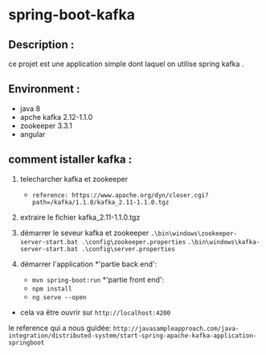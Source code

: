 # spring-boot-kafka

## Description :
ce projet est une  application simple dont laquel on utilise spring kafka .



## Environment :
* java 8
* apche kafka 2.12-1.1.0
* zookeeper 3.3.1
* angular 

## comment istaller kafka :
1. telecharcher kafka et zookeeper
	* `reference: https://www.apache.org/dyn/closer.cgi?path=/kafka/1.1.0/kafka_2.11-1.1.0.tgz`
2. extraire le fichier kafka_2.11-1.1.0.tgz 
3. démarrer le seveur kafka et zookeeper
	`.\bin\windows\zookeeper-server-start.bat .\config\zookeeper.properties`
    `.\bin\windows\kafka-server-start.bat .\config\server.properties`
	
4. démarrer l'application 
*'partie back end':		
	* `mvn spring-boot:run`
*'partie front end':	
	*  `npm install`
	* `ng serve --open`
	
* cela va être ouvrir sur `http://localhost:4200`

le reference qui a nous guidée:
`http://javasampleapproach.com/java-integration/distributed-system/start-spring-apache-kafka-application-springboot`